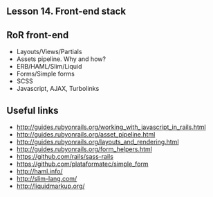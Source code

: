 Lesson 14. Front-end stack
------------------

RoR front-end
---------------
* Layouts/Views/Partials
* Assets pipeline. Why and how?
* ERB/HAML/Slim/Liquid
* Forms/Simple forms
* SCSS
* Javascript, AJAX, Turbolinks


Useful links
------------
* http://guides.rubyonrails.org/working_with_javascript_in_rails.html
* http://guides.rubyonrails.org/asset_pipeline.html
* http://guides.rubyonrails.org/layouts_and_rendering.html
* http://guides.rubyonrails.org/form_helpers.html
* https://github.com/rails/sass-rails
* https://github.com/plataformatec/simple_form
* http://haml.info/
* http://slim-lang.com/
* http://liquidmarkup.org/






